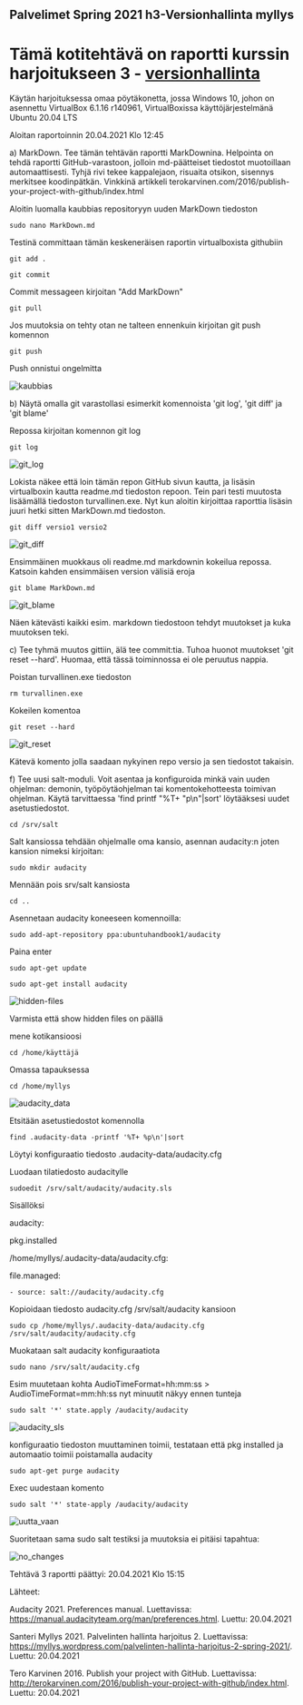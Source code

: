 ## Palvelimet Spring 2021 h3-Versionhallinta myllys

# Tämä kotitehtävä on raportti kurssin harjoitukseen 3 - [versionhallinta](https://terokarvinen.com/2021/configuration-management-systems-palvelinten-hallinta-ict4tn022-spring-2021/#h3-versionhallinta)

Käytän harjoituksessa omaa pöytäkonetta, jossa Windows 10, johon on asennettu VirtualBox 6.1.16 r140961,
VirtualBoxissa käyttöjärjestelmänä Ubuntu 20.04 LTS

Aloitan raportoinnin 20.04.2021 Klo 12:45

a) MarkDown. Tee tämän tehtävän raportti MarkDownina. Helpointa on tehdä raportti GitHub-varastoon,
jolloin md-päätteiset tiedostot muotoillaan automaattisesti. Tyhjä rivi tekee kappalejaon, risuaita otsikon,
sisennys merkitsee koodinpätkän. Vinkkinä artikkeli terokarvinen.com/2016/publish-your-project-with-github/index.html

Aloitin luomalla kaubbias repositoryyn uuden MarkDown tiedoston
	
	sudo nano MarkDown.md

Testinä committaan tämän keskeneräisen raportin virtualboxista githubiin

	git add .

	git commit

Commit messageen kirjoitan "Add MarkDown"

	git pull

Jos muutoksia on tehty otan ne talteen ennenkuin kirjoitan git push komennon

	git push

Push onnistui ongelmitta

![kaubbias](https://user-images.githubusercontent.com/64011606/115380597-676c6980-a1db-11eb-9880-3cab45ed548a.png)

b) Näytä omalla git varastollasi esimerkit komennoista 'git log', 'git diff' ja 'git blame'

Repossa kirjoitan komennon git log

	git log

![git_log](https://user-images.githubusercontent.com/64011606/115380538-558ac680-a1db-11eb-8444-36bf5bc3050a.png)

Lokista näkee että loin tämän repon GitHub sivun kautta, ja lisäsin virtualboxin kautta readme.md tiedoston repoon.
Tein pari testi muutosta lisäämällä tiedoston turvallinen.exe. Nyt kun aloitin kirjoittaa raporttia lisäsin juuri
hetki sitten MarkDown.md tiedoston.

	git diff versio1 versio2

![git_diff](https://user-images.githubusercontent.com/64011606/115381635-6be55200-a1dc-11eb-9fa0-41d31291b0ca.png)

Ensimmäinen muokkaus oli readme.md markdownin kokeilua repossa. Katsoin kahden ensimmäisen version välisiä eroja

	git blame MarkDown.md

![git_blame](https://user-images.githubusercontent.com/64011606/115382195-15c4de80-a1dd-11eb-80b5-cf6599ea288c.png)

Näen kätevästi kaikki esim. markdown tiedostoon tehdyt muutokset ja kuka muutoksen teki.

c) Tee tyhmä muutos gittiin, älä tee commit:tia. Tuhoa huonot muutokset 'git reset --hard'. Huomaa, että tässä toiminnossa ei ole peruutus nappia.

Poistan turvallinen.exe tiedoston
	
	rm turvallinen.exe
	
Kokeilen komentoa
	
	git reset --hard

![git_reset](https://user-images.githubusercontent.com/64011606/115383160-2cb80080-a1de-11eb-93d1-20dd0ef95b08.png)

Kätevä komento jolla saadaan nykyinen repo versio ja sen tiedostot takaisin.

f) Tee uusi salt-moduli. Voit asentaa ja konfiguroida minkä vain uuden ohjelman: demonin, työpöytäohjelman tai komentokehotteesta toimivan ohjelman. Käytä tarvittaessa 'find printf "%T+ "p\n"|sort' löytääksesi uudet asetustiedostot.

	cd /srv/salt
	
Salt kansiossa tehdään ohjelmalle oma kansio, asennan audacity:n joten kansion nimeksi kirjoitan:
	
	sudo mkdir audacity
	
Mennään pois srv/salt kansiosta
	
	cd ..
	
Asennetaan audacity koneeseen komennoilla:
	
	sudo add-apt-repository ppa:ubuntuhandbook1/audacity

Paina enter

	sudo apt-get update

	sudo apt-get install audacity
	
![hidden-files](https://user-images.githubusercontent.com/64011606/115387605-9a1a6000-a1e3-11eb-9f24-a0a4856a9229.png)	

Varmista että show hidden files on päällä

mene kotikansioosi

	cd /home/käyttäjä

Omassa tapauksessa

	cd /home/myllys

![audacity_data](https://user-images.githubusercontent.com/64011606/115387880-e9609080-a1e3-11eb-9433-5ac0f40d6b03.png)

Etsitään asetustiedostot komennolla

	find .audacity-data -printf '%T+ %p\n'|sort
	
Löytyi konfiguraatio tiedosto .audacity-data/audacity.cfg
	
Luodaan tilatiedosto audacitylle

	sudoedit /srv/salt/audacity/audacity.sls
	
Sisällöksi

audacity:


  pkg.installed
  
  
/home/myllys/.audacity-data/audacity.cfg:


  file.managed:
  
  
    - source: salt://audacity/audacity.cfg



Kopioidaan tiedosto audacity.cfg /srv/salt/audacity kansioon

	sudo cp /home/myllys/.audacity-data/audacity.cfg /srv/salt/audacity/audacity.cfg
	
Muokataan salt audacity konfiguraatiota

	sudo nano /srv/salt/audacity.cfg

Esim muutetaan kohta AudioTimeFormat=hh:mm:ss > AudioTimeFormat=mm:hh:ss nyt minuutit näkyy ennen tunteja

	sudo salt '*' state.apply /audacity/audacity
	
![audacity_sls](https://user-images.githubusercontent.com/64011606/115391878-a1903800-a1e8-11eb-81ed-067756eea447.png)

konfiguraatio tiedoston muuttaminen toimii, testataan että pkg installed ja automaatio toimii poistamalla audacity

	sudo apt-get purge audacity
	
Exec uudestaan komento 
	
	sudo salt '*' state-apply /audacity/audacity
	
![uutta_vaan](https://user-images.githubusercontent.com/64011606/115392894-bfaa6800-a1e9-11eb-820d-875803289688.png)

Suoritetaan sama sudo salt testiksi ja muutoksia ei pitäisi tapahtua:

![no_changes](https://user-images.githubusercontent.com/64011606/115393077-f5e7e780-a1e9-11eb-9126-570019c2828e.png)

Tehtävä 3 raportti päättyi: 20.04.2021 Klo 15:15

Lähteet: 

Audacity 2021. Preferences manual. Luettavissa: https://manual.audacityteam.org/man/preferences.html. Luettu: 20.04.2021

Santeri Myllys 2021. Palvelinten hallinta harjoitus 2. Luettavissa: https://myllys.wordpress.com/palvelinten-hallinta-harjoitus-2-spring-2021/. Luettu: 20.04.2021

Tero Karvinen 2016. Publish your project with GitHub. Luettavissa: http://terokarvinen.com/2016/publish-your-project-with-github/index.html. Luettu: 20.04.2021

